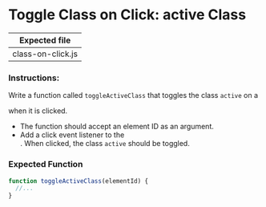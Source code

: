 # Toggle Class on Click: active Class

| Expected file     |
| ----------------- |
| class-on-click.js |

### Instructions:

Write a function called `toggleActiveClass` that toggles the class `active` on a <div> when it is clicked.

- The function should accept an element ID as an argument.
- Add a click event listener to the <div>. When clicked, the class `active` should be toggled.

### Expected Function

```js
function toggleActiveClass(elementId) {
  //...
}
```
